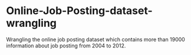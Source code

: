 # Online-Job-Posting-dataset-wrangling
Wrangling the online job posting dataset which contains more than 19000 information about job posting from 2004 to 2012.
